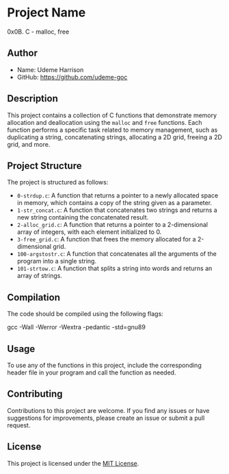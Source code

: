 # Project Name

0x0B. C - malloc, free

## Author

- Name: Udeme Harrison
- GitHub: https://github.com/udeme-goc

## Description

This project contains a collection of C functions that demonstrate memory allocation and deallocation using the `malloc` and `free` functions. Each function performs a specific task related to memory management, such as duplicating a string, concatenating strings, allocating a 2D grid, freeing a 2D grid, and more.

## Project Structure

The project is structured as follows:

- `0-strdup.c`: A function that returns a pointer to a newly allocated space in memory, which contains a copy of the string given as a parameter.
- `1-str_concat.c`: A function that concatenates two strings and returns a new string containing the concatenated result.
- `2-alloc_grid.c`: A function that returns a pointer to a 2-dimensional array of integers, with each element initialized to 0.
- `3-free_grid.c`: A function that frees the memory allocated for a 2-dimensional grid.
- `100-argstostr.c`: A function that concatenates all the arguments of the program into a single string.
- `101-strtow.c`: A function that splits a string into words and returns an array of strings.

## Compilation

The code should be compiled using the following flags:

gcc -Wall -Werror -Wextra -pedantic -std=gnu89


## Usage

To use any of the functions in this project, include the corresponding header file in your program and call the function as needed.

## Contributing

Contributions to this project are welcome. If you find any issues or have suggestions for improvements, please create an issue or submit a pull request.

## License

This project is licensed under the [MIT License](LICENSE).


